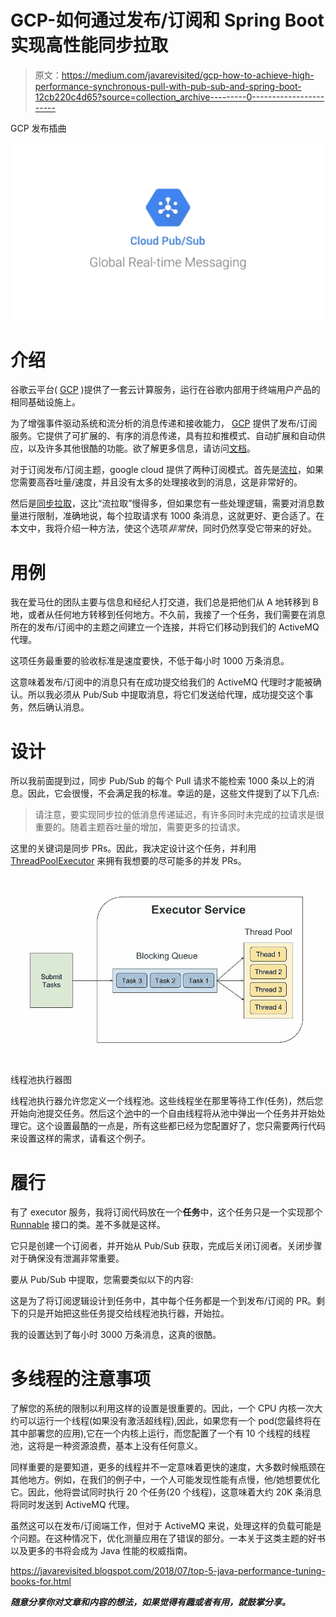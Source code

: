 # GCP-如何通过发布/订阅和 Spring Boot 实现高性能同步拉取

> 原文：<https://medium.com/javarevisited/gcp-how-to-achieve-high-performance-synchronous-pull-with-pub-sub-and-spring-boot-12cb220c4d65?source=collection_archive---------0----------------------->

GCP 发布插曲

![](img/4699b6979aac1eb3a00879e41ff18043.png)

# 介绍

谷歌云平台( [GCP](/javarevisited/5-best-courses-to-learn-google-cloud-platform-gcp-in-2021-169093a3771a) )提供了一套云计算服务，运行在谷歌内部用于终端用户产品的相同基础设施上。

为了增强事件驱动系统和流分析的消息传递和接收能力， [GCP](https://javarevisited.blogspot.com/2019/07/top-5-google-cloud-platform-gcp-courses-certifications-online.html#axzz6iNNhKZui) 提供了发布/订阅服务。它提供了可扩展的、有序的消息传递，具有拉和推模式、自动扩展和自动供应，以及许多其他很酷的功能。欲了解更多信息，请访问[文档](https://cloud.google.com/pubsub)。

对于订阅发布/订阅主题，google cloud 提供了两种订阅模式。首先是[流拉](https://cloud.google.com/pubsub/docs/pull#streamingpull)，如果您需要高吞吐量/速度，并且没有太多的处理接收到的消息，这是非常好的。

然后是[同步拉取](https://cloud.google.com/pubsub/docs/pull#synchronous_pull)，这比“流拉取”慢得多，但如果您有一些处理逻辑，需要对消息数量进行限制，准确地说，每个拉取请求有 1000 条消息，这就更好、更合适了。在本文中，我将介绍一种方法，使这个选项*非常快*，同时仍然享受它带来的好处。

# 用例

我在爱马仕的团队主要与信息和经纪人打交道，我们总是把他们从 A 地转移到 B 地，或者从任何地方转移到任何地方。不久前，我接了一个任务，我们需要在消息所在的发布/订阅中的主题之间建立一个连接，并将它们移动到我们的 ActiveMQ 代理。

这项任务最重要的验收标准是速度要快，不低于每小时 1000 万条消息。

这意味着发布/订阅中的消息只有在成功提交给我们的 ActiveMQ 代理时才能被确认。所以我必须从 Pub/Sub 中提取消息，将它们发送给代理，成功提交这个事务，然后确认消息。

# 设计

所以我前面提到过，同步 Pub/Sub 的每个 Pull 请求不能检索 1000 条以上的消息。因此，它会很慢，不会满足我的标准。幸运的是，这些文件提到了以下几点:

> 请注意，要实现同步拉的低消息传递延迟，有许多同时未完成的拉请求是很重要的。随着主题吞吐量的增加，需要更多的拉请求。

这里的关键词是同步 PRs。因此，我决定设计这个任务，并利用 [ThreadPoolExecutor](https://docs.oracle.com/javase/7/docs/api/java/util/concurrent/ThreadPoolExecutor.html) 来拥有我想要的尽可能多的并发 PRs。

[![](img/8df282b9edbd67006e25540d9aaacad4.png)](https://javarevisited.blogspot.com/2020/04/difference-between-atomic-volatile-and-synchronized-in-java-multi-threading.html)

线程池执行器图

线程池执行器允许您定义一个线程池。这些线程坐在那里等待工作(任务)，然后您开始向池提交任务。然后这个[池](https://javarevisited.blogspot.sg/2013/07/how-to-create-thread-pools-in-java-executors-framework-example-tutorial.html#ixzz5EAhFySdA)中的一个自由线程将从池中弹出一个任务并开始处理它。这个设置最酷的一点是，所有这些都已经为您配置好了，您只需要两行代码来设置这样的需求，请看这个例子。

# 履行

有了 executor 服务，我将订阅代码放在一个**任务**中，这个任务只是一个实现那个 [Runnable](https://www.java67.com/2016/01/7-differences-between-extends-thread-vs-implements-Runnable-java.html) 接口的类。差不多就是这样。

它只是创建一个订阅者，并开始从 Pub/Sub 获取，完成后关闭订阅者。关闭步骤对于确保没有泄漏非常重要。

要从 Pub/Sub 中提取，您需要类似以下的内容:

这是为了将订阅逻辑设计到任务中，其中每个任务都是一个到发布/订阅的 PR。剩下的只是开始把这些任务提交给线程池执行器，开始拉。

我的设置达到了每小时 3000 万条消息，这真的很酷。

# 多线程的注意事项

了解您的系统的限制以利用这样的设置是很重要的。因此，一个 CPU 内核一次大约可以运行一个线程(如果没有激活超线程),因此，如果您有一个 pod(您最终将在其中部署您的应用),它在一个内核上运行，而您配置了一个有 10 个线程的线程池，这将是一种资源浪费，基本上没有任何意义。

同样重要的是要知道，更多的线程并不一定意味着更快的速度，大多数时候瓶颈在其他地方。例如，在我们的例子中，一个人可能发现性能有点慢，他/她想要优化它。因此，他将尝试同时执行 20 个任务(20 个线程)，这意味着大约 20K 条消息将同时发送到 ActiveMQ 代理。

虽然这可以在发布/订阅端工作，但对于 ActiveMQ 来说，处理这样的负载可能是个问题。在这种情况下，优化测量应用在了错误的部分。一本关于这类主题的好书以及更多的书将会成为 Java 性能的权威指南。

<https://javarevisited.blogspot.com/2018/07/top-5-java-performance-tuning-books-for.html>  

***随意分享你对文章和内容的想法，如果觉得有趣或者有用，就鼓掌分享。***